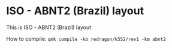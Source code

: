 # ISO - ABNT2 (Brazil) layout

This is ISO - ABNT2 (Brazil) layout

How to compile: `qmk compile -kb redragon/k552/rev1 -km abnt2`
